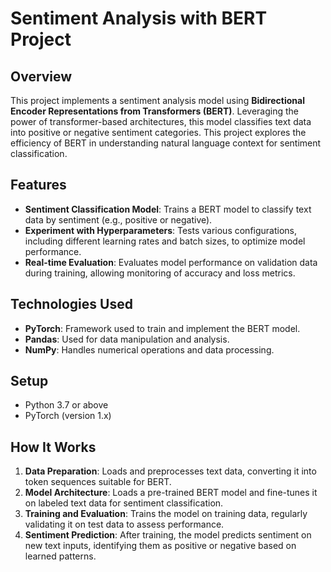 # Sentiment Analysis with BERT Project

## Overview
This project implements a sentiment analysis model using **Bidirectional Encoder Representations from Transformers (BERT)**. Leveraging the power of transformer-based architectures, this model classifies text data into positive or negative sentiment categories. This project explores the efficiency of BERT in understanding natural language context for sentiment classification.

## Features
- **Sentiment Classification Model**: Trains a BERT model to classify text data by sentiment (e.g., positive or negative).
- **Experiment with Hyperparameters**: Tests various configurations, including different learning rates and batch sizes, to optimize model performance.
- **Real-time Evaluation**: Evaluates model performance on validation data during training, allowing monitoring of accuracy and loss metrics.

## Technologies Used
- **PyTorch**: Framework used to train and implement the BERT model.
- **Pandas**: Used for data manipulation and analysis.
- **NumPy**: Handles numerical operations and data processing.

## Setup
- Python 3.7 or above
- PyTorch (version 1.x)

## How It Works
1. **Data Preparation**: Loads and preprocesses text data, converting it into token sequences suitable for BERT.
2. **Model Architecture**: Loads a pre-trained BERT model and fine-tunes it on labeled text data for sentiment classification.
3. **Training and Evaluation**: Trains the model on training data, regularly validating it on test data to assess performance.
4. **Sentiment Prediction**: After training, the model predicts sentiment on new text inputs, identifying them as positive or negative based on learned patterns.
